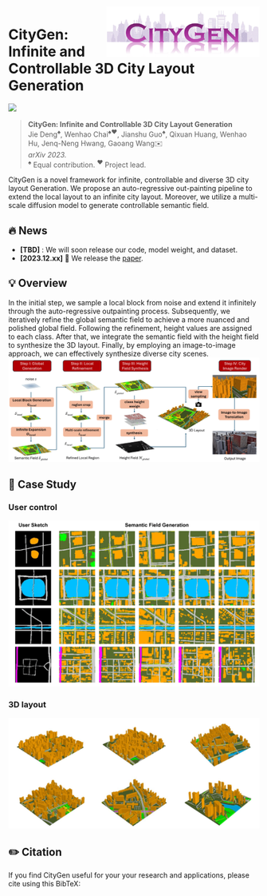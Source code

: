 <img src="assets/logo.png" height="100px" align="right">

# CityGen: Infinite and Controllable 3D City Layout Generation

[![](http://img.shields.io/badge/cs.CV-arXiv%3A2312.xxxxx-B31B1B.svg)]()

> **CityGen: Infinite and Controllable 3D City Layout Generation**  
> Jie Deng<sup>♠️</sup>, Wenhao Chai<sup>♠️♥️</sup>, Jianshu Guo<sup>♠️</sup>, Qixuan Huang, Wenhao Hu, Jenq-Neng Hwang, Gaoang Wang✉️   
> _arXiv 2023._  
> <sup>♠️</sup> Equal contribution. <sup>♥️</sup> Project lead.

CityGen is a novel framework for infinite, controllable and diverse 3D city layout Generation. We propose an auto-regressive out-painting pipeline to extend the local layout to an infinite city layout. Moreover, we utilize a multi-scale diffusion model to generate controllable semantic field.

## :fire: News
* **[TBD]** : We will soon release our code, model weight, and dataset.
* **[2023.12.xx]** :page_with_curl: We release the [paper]().

## 💡 Overview
In the initial step, we sample a local block from noise and extend it infinitely through the auto-regressive outpainting process. Subsequently, we iteratively refine the global semantic field to achieve a more nuanced and polished global field. Following the refinement, height values are assigned to each class. After that, we integrate the semantic field with the height field to synthesize the 3D layout. Finally, by employing an image-to-image approach, we can effectively synthesize diverse city scenes.
![](assets/overview.png)


## 📣 Case Study
### User control
![](assets/user_control.png)
### 3D layout
![](assets/3d_layout.png)

## ✏️ Citation

If you find CityGen useful for your your research and applications, please cite using this BibTeX:

```bibtex

```
